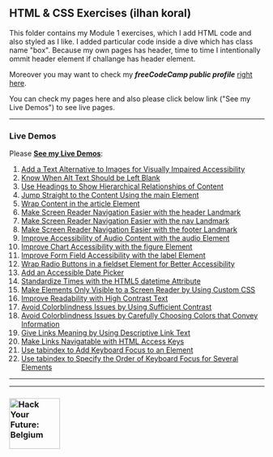 ## HTML & CSS Exercises (ilhan koral)

This folder contains my Module 1 exercises, which I add HTML code and also styled as I like. I added particular code inside a dive which has class name "box". Because my own pages has header, time to time I intentionally ommit header element if challange has header element.

Moreover you may want to check my ***freeCodeCamp public profile*** [right here](https://www.freecodecamp.org/ilhankoral).

You can check my pages here and also please click below link ("See my Live Demos") to see live pages. 

---

### Live Demos

Please [__See my Live Demos__](https://ikoral.github.io/HTML-CSS-GitHub/homework/module-exercices):

1. [Add a Text Alternative to Images for Visually Impaired Accessibility](./01-add-a-text-alternative.html)
1. [Know When Alt Text Should be Left Blank](./02-alt-text-should-be-left.html)
1. [Use Headings to Show Hierarchical Relationships of Content](./03-use-headings-hierarchical.html)
1. [Jump Straight to the Content Using the main Element](./04-jump-content-using-main.html)
1. [Wrap Content in the article Element](./05-wrap-content-in-article.html)
1. [Make Screen Reader Navigation Easier with the header Landmark](./06-screen-reader-easy-with-header.html)
1. [Make Screen Reader Navigation Easier with the nav Landmark](./07-screen-reader-easy-with-nav.html)
1. [Make Screen Reader Navigation Easier with the footer Landmark](./08-screen-reader-easy-with-footer.html)
1. [Improve Accessibility of Audio Content with the audio Element](./09-improve-accessibility-with-audio-element.html)
1. [Improve Chart Accessibility with the figure Element](./10-add-figure-element.html)
1. [Improve Form Field Accessibility with the label Element](./11-improve-form-with-label-using-for.html)
1. [Wrap Radio Buttons in a fieldset Element for Better Accessibility](./12-wrap-radio-with-fieldset.html)
1. [Add an Accessible Date Picker](./13-add-date-picker.html)
1. [Standardize Times with the HTML5 datetime Attribute](./)
1. [Make Elements Only Visible to a Screen Reader by Using Custom CSS](./)
1. [Improve Readability with High Contrast Text](/.)
1. [Avoid Colorblindness Issues by Using Sufficient Contrast](/.)
1. [Avoid Colorblindness Issues by Carefully Choosing Colors that Convey Information](/.)
1. [Give Links Meaning by Using Descriptive Link Text](/.)
1. [Make Links Navigatable with HTML Access Keys](/.)
1. [Use tabindex to Add Keyboard Focus to an Element](/.)
1. [Use tabindex to Specify the Order of Keyboard Focus for Several Elements](/.)


---
---
### <a href="https://hackyourfuture.be" target="_blank"><img src="https://user-images.githubusercontent.com/18554853/63941625-4c7c3d00-ca6c-11e9-9a76-8d5e3632fe70.jpg" width="100" height="100" alt="Hack Your Future: Belgium"></a>
